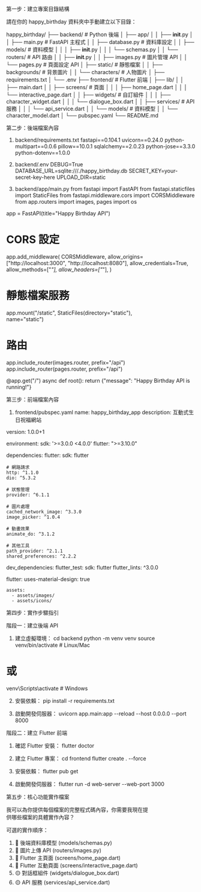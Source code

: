  第一步：建立專案目錄結構

  請在你的 happy_birthday 資料夾中手動建立以下目錄：

  happy_birthday/
  ├── backend/                    # Python 後端
  │   ├── app/
  │   │   ├── __init__.py
  │   │   ├── main.py            # FastAPI 主程式
  │   │   ├── database.py        # 資料庫設定
  │   │   ├── models/            # 資料模型
  │   │   │   ├── __init__.py
  │   │   │   └── schemas.py
  │   │   └── routers/           # API 路由
  │   │       ├── __init__.py
  │   │       ├── images.py      # 圖片管理 API
  │   │       └── pages.py       # 頁面設定 API
  │   ├── static/                # 靜態檔案
  │   │   ├── backgrounds/       # 背景圖片
  │   │   └── characters/        # 人物圖片
  │   ├── requirements.txt
  │   └── .env
  ├── frontend/                   # Flutter 前端
  │   ├── lib/
  │   │   ├── main.dart
  │   │   ├── screens/           # 頁面
  │   │   │   ├── home_page.dart
  │   │   │   └── interactive_page.dart
  │   │   ├── widgets/           # 自訂組件
  │   │   │   ├── character_widget.dart
  │   │   │   └── dialogue_box.dart
  │   │   ├── services/          # API 服務
  │   │   │   └── api_service.dart
  │   │   └── models/            # 資料模型
  │   │       └── character_model.dart
  │   └── pubspec.yaml
  └── README.md

  第二步：後端檔案內容

  1. backend/requirements.txt
  fastapi==0.104.1
  uvicorn==0.24.0
  python-multipart==0.0.6
  pillow==10.0.1
  sqlalchemy==2.0.23
  python-jose==3.3.0
  python-dotenv==1.0.0

  2. backend/.env
  DEBUG=True
  DATABASE_URL=sqlite:///./happy_birthday.db
  SECRET_KEY=your-secret-key-here
  UPLOAD_DIR=static

  3. backend/app/main.py
  from fastapi import FastAPI
  from fastapi.staticfiles import StaticFiles
  from fastapi.middleware.cors import CORSMiddleware
  from app.routers import images, pages
  import os

  app = FastAPI(title="Happy Birthday API")

  # CORS 設定
  app.add_middleware(
      CORSMiddleware,
      allow_origins=["http://localhost:3000",
  "http://localhost:8080"],
      allow_credentials=True,
      allow_methods=["*"],
      allow_headers=["*"],
  )

  # 靜態檔案服務
  app.mount("/static", StaticFiles(directory="static"),      
  name="static")

  # 路由
  app.include_router(images.router, prefix="/api")
  app.include_router(pages.router, prefix="/api")

  @app.get("/")
  async def root():
      return {"message": "Happy Birthday API is
  running!"}

  第三步：前端檔案內容

  1. frontend/pubspec.yaml
  name: happy_birthday_app
  description: 互動式生日祝福網站

  version: 1.0.0+1

  environment:
    sdk: '>=3.0.0 <4.0.0'
    flutter: ">=3.10.0"

  dependencies:
    flutter:
      sdk: flutter

    # 網路請求
    http: ^1.1.0
    dio: ^5.3.2

    # 狀態管理
    provider: ^6.1.1

    # 圖片處理
    cached_network_image: ^3.3.0
    image_picker: ^1.0.4

    # 動畫效果
    animate_do: ^3.1.2

    # 其他工具
    path_provider: ^2.1.1
    shared_preferences: ^2.2.2

  dev_dependencies:
    flutter_test:
      sdk: flutter
    flutter_lints: ^3.0.0

  flutter:
    uses-material-design: true

    assets:
      - assets/images/
      - assets/icons/

  第四步：實作步驟指引

  階段一：建立後端 API

  1. 建立虛擬環境：
  cd backend
  python -m venv venv
  source venv/bin/activate  # Linux/Mac
  # 或
  venv\Scripts\activate     # Windows

  2. 安裝依賴：
  pip install -r requirements.txt

  3. 啟動開發伺服器：
  uvicorn app.main:app --reload --host 0.0.0.0 --port        
  8000

  階段二：建立 Flutter 前端

  1. 確認 Flutter 安裝：
  flutter doctor

  2. 建立 Flutter 專案：
  cd frontend
  flutter create . --force

  3. 安裝依賴：
  flutter pub get

  4. 啟動開發伺服器：
  flutter run -d web-server --web-port 3000

  第五步：核心功能實作檔案

  我可以為你提供每個檔案的完整程式碼內容，你需要我現在提     
  供哪些檔案的具體實作內容？

  可選的實作順序：
  1. 🔴 後端資料庫模型 (models/schemas.py)
  2. 🔴 圖片上傳 API (routers/images.py)
  3. 🔴 Flutter 主頁面 (screens/home_page.dart)
  4. 🔴 Flutter 互動頁面 (screens/interactive_page.dart)     
  5. 🟡 對話框組件 (widgets/dialogue_box.dart)
  6. 🟡 API 服務 (services/api_service.dart)